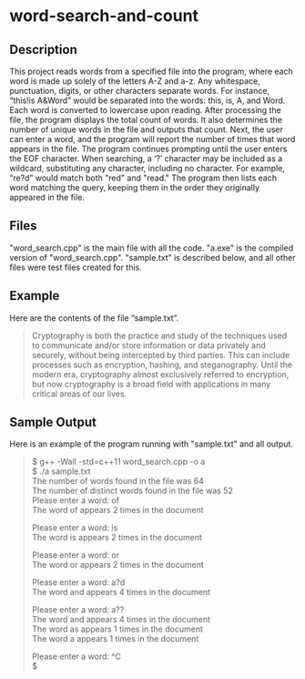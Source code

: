 # word-search-and-count

## Description
This project reads words from a specified file into the program, where each word is made up solely of the letters A-Z and a-z. Any whitespace, punctuation, digits, or other characters separate words. For instance, “this!is A&Word” would be separated into the words: this, is, A, and Word. Each word is converted to lowercase upon reading. After processing the file, the program displays the total count of words. It also determines the number of unique words in the file and outputs that count. Next, the user can enter a word, and the program will report the number of times that word appears in the file. The program continues prompting until the user enters the EOF character. When searching, a ‘?’ character may be included as a wildcard, substituting any character, including no character. For example, “re?d” would match both "red" and "read." The program then lists each word matching the query, keeping them in the order they originally appeared in the file.

## Files
"word_search.cpp" is the main file with all the code. "a.exe" is the compiled version of "word_search.cpp". "sample.txt" is described below, and all other files were test files created for this. 

## Example
Here are the contents of the file “sample.txt”.  
> Cryptography is both the practice and study of the techniques used to communicate and/or store information or data privately and securely, without being intercepted by third parties. This can include processes such as encryption, hashing, and steganography. Until the modern era, cryptography almost exclusively referred to encryption, but now cryptography is a broad field with applications in many critical areas of our lives.

## Sample Output
Here is an example of the program running with "sample.txt" and all output.  
> $ g++ -Wall -std=c++11 word_search.cpp -o a  
> $ ./a sample.txt  
> The number of words found in the file was 64  
> The number of distinct words found in the file was 52  
> Please enter a word: of  
> The word of appears 2 times in the document  
> 
> Please enter a word: is  
> The word is appears 2 times in the document  
> 
> Please enter a word: or  
> The word or appears 2 times in the document  
> 
> Please enter a word: a?d  
> The word and appears 4 times in the document  
> 
> Please enter a word: a??  
> The word and appears 4 times in the document  
> The word as appears 1 times in the document  
> The word a appears 1 times in the document  
> 
> Please enter a word: ^C  
> $ 
